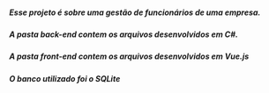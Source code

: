 ##### Esse projeto é sobre uma gestão de funcionários de uma empresa.
##### A pasta back-end contem os arquivos desenvolvidos em C#.
##### A pasta front-end contem os arquivos desenvolvidos em Vue.js 
##### O banco utilizado foi o SQLite
